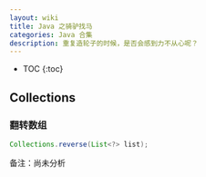 ```yaml
---
layout: wiki
title: Java 之骑驴找马
categories: Java 合集
description: 重复造轮子的时候，是否会感到力不从心呢？
---
```


* TOC
{:toc}

## Collections

### 翻转数组

```java
Collections.reverse(List<?> list);
```

备注：尚未分析